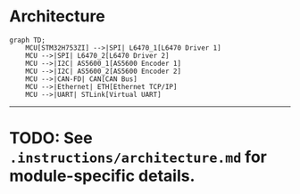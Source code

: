 # Architecture

```mermaid
graph TD;
    MCU[STM32H753ZI] -->|SPI| L6470_1[L6470 Driver 1]
    MCU -->|SPI| L6470_2[L6470 Driver 2]
    MCU -->|I2C| AS5600_1[AS5600 Encoder 1]
    MCU -->|I2C| AS5600_2[AS5600 Encoder 2]
    MCU -->|CAN-FD| CAN[CAN Bus]
    MCU -->|Ethernet| ETH[Ethernet TCP/IP]
    MCU -->|UART| STLink[Virtual UART]
```

---
# TODO: See `.instructions/architecture.md` for module-specific details.
